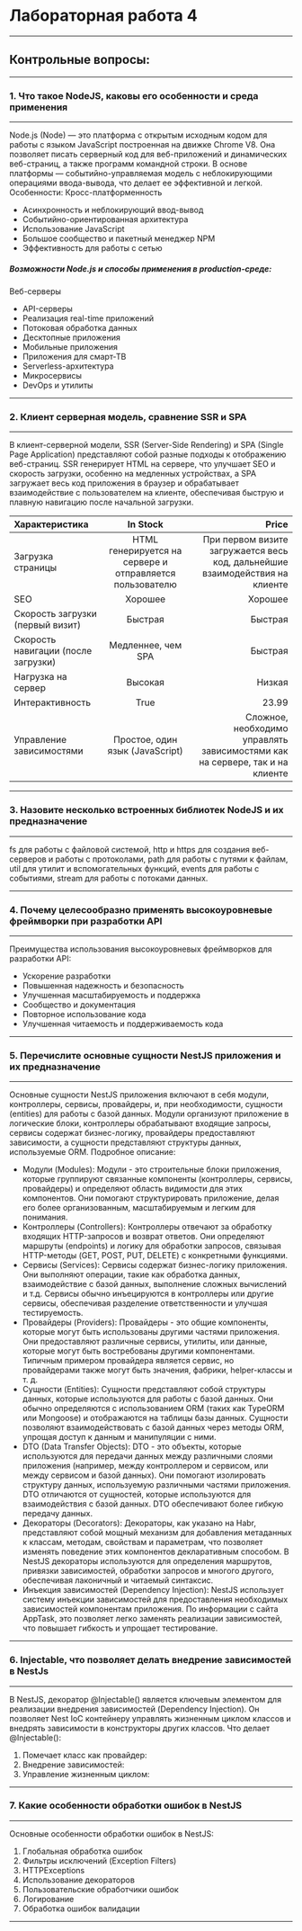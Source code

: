 # Лабораторная работа 4
***
## Контрольные вопросы: 
***
### 1.	Что такое NodeJS, каковы его особенности и среда применения
***
Node.js (Node) — это платформа с открытым исходным кодом для работы с языком JavaScript построенная на движке Chrome V8. Она позволяет писать серверный код для веб-приложений и динамических веб-страниц, а также программ командной строки. В основе платформы — событийно-управляемая модель с неблокирующими операциями ввода-вывода, что делает ее эффективной и легкой.
Особенности:
Кросс-платформенность
- Асинхронность и неблокирующий ввод-вывод
- Событийно-ориентированная архитектура
- Использование JavaScript
- Большое сообщество и пакетный менеджер NPM
- Эффективность для работы с сетью
##### Возможности Node.js и способы применения в production-среде:
Веб-серверы
- API-серверы
- Реализация real-time приложений
- Потоковая обработка данных
- Десктопные приложения
- Мобильные приложения
- Приложения для смарт-ТВ
- Serverless-архитектура
- Микросервисы
- DevOps и утилиты

***
### 2.	Клиент серверная модель, сравнение SSR и SPA
***
В клиент-серверной модели, SSR (Server-Side Rendering) и SPA (Single Page Application) представляют собой разные подходы к отображению веб-страниц. SSR генерирует HTML на сервере, что улучшает SEO и скорость загрузки, особенно на медленных устройствах, а SPA загружает весь код приложения в браузер и обрабатывает взаимодействие с пользователем на клиенте, обеспечивая быструю и плавную навигацию после начальной загрузки. 

|Характеристика| In Stock | Price |
| :---------------- | :------: | ----: |
|Загрузка страницы                      |   HTML генерируется на сервере и отправляется пользователю   | При первом визите загружается весь код, дальнейшие взаимодействия на клиенте |
| SEO                                   |   Хорошее   | Хорошее |
| Скорость загрузки (первый визит)      |  Быстрая  | Быстрая |
| Скорость навигации (после загрузки)   |  Медленнее, чем SPA   | Быстрая |
| Нагрузка на сервер                    |   Высокая   | Низкая |
| Интерактивность                       |   True   | 23.99 |
| Управление зависимостями              |   Простое, один язык (JavaScript) | Сложное, необходимо управлять зависимостями как на сервере, так и на клиенте |

***
### 3.	Назовите несколько встроенных библиотек NodeJS и их предназначение
***
fs для работы с файловой системой, http и https для создания веб-серверов и работы с протоколами, path для работы с путями к файлам, util для утилит и вспомогательных функций, events для работы с событиями, stream для работы с потоками данных.

***
### 4.	Почему целесообразно применять высокоуровневые фреймворки при разработки API
***
Преимущества использования высокоуровневых фреймворков для разработки API:
- Ускорение разработки
- Повышенная надежность и безопасность
- Улучшенная масштабируемость и поддержка
- Сообщество и документация
- Повторное использование кода
- Улучшенная читаемость и поддерживаемость кода

***
### 5.	Перечислите основные сущности NestJS приложения и их предназначение
***
Основные сущности NestJS приложения включают в себя модули, контроллеры, сервисы, провайдеры, и, при необходимости, сущности (entities) для работы с базой данных. Модули организуют приложение в логические блоки, контроллеры обрабатывают входящие запросы, сервисы содержат бизнес-логику, провайдеры предоставляют зависимости, а сущности представляют структуры данных, используемые ORM.
Подробное описание:
- Модули (Modules):
Модули - это строительные блоки приложения, которые группируют связанные компоненты (контроллеры, сервисы, провайдеры) и определяют область видимости для этих компонентов. Они помогают структурировать приложение, делая его более организованным, масштабируемым и легким для понимания. 
- Контроллеры (Controllers):
Контроллеры отвечают за обработку входящих HTTP-запросов и возврат ответов. Они определяют маршруты (endpoints) и логику для обработки запросов, связывая HTTP-методы (GET, POST, PUT, DELETE) с конкретными функциями. 
- Сервисы (Services):
Сервисы содержат бизнес-логику приложения. Они выполняют операции, такие как обработка данных, взаимодействие с базой данных, выполнение сложных вычислений и т.д. Сервисы обычно инъецируются в контроллеры или другие сервисы, обеспечивая разделение ответственности и улучшая тестируемость. 
- Провайдеры (Providers):
Провайдеры - это общие компоненты, которые могут быть использованы другими частями приложения. Они предоставляют различные сервисы, утилиты, или данные, которые могут быть востребованы другими компонентами. Типичным примером провайдера является сервис, но провайдерами также могут быть значения, фабрики, helper-классы и т. д. 
- Сущности (Entities):
Сущности представляют собой структуры данных, которые используются для работы с базой данных. Они обычно определяются с использованием ORM (таких как TypeORM или Mongoose) и отображаются на таблицы базы данных. Сущности позволяют взаимодействовать с базой данных через методы ORM, упрощая доступ к данным и манипуляции с ними. 
- DTO (Data Transfer Objects):
DTO - это объекты, которые используются для передачи данных между различными слоями приложения (например, между контроллером и сервисом, или между сервисом и базой данных). Они помогают изолировать структуру данных, используемую различными частями приложения. DTO отличаются от сущностей, которые используются для взаимодействия с базой данных. DTO обеспечивают более гибкую передачу данных. 
- Декораторы (Decorators):
Декораторы, как указано на Habr, представляют собой мощный механизм для добавления метаданных к классам, методам, свойствам и параметрам, что позволяет изменять поведение этих компонентов декларативным способом. В NestJS декораторы используются для определения маршрутов, привязки зависимостей, обработки запросов и многого другого, обеспечивая лаконичный и читаемый синтаксис. 
- Инъекция зависимостей (Dependency Injection):
NestJS использует систему инъекции зависимостей для предоставления необходимых зависимостей компонентам приложения. По информации с сайта AppTask, это позволяет легко заменять реализации зависимостей, что повышает гибкость и упрощает тестирование. 

***
### 6.	Injectable, что позволяет делать внедрение зависимостей в NestJs
***
В NestJS, декоратор @Injectable() является ключевым элементом для реализации внедрения зависимостей (Dependency Injection). Он позволяет Nest IoC контейнеру управлять жизненным циклом классов и внедрять зависимости в конструкторы других классов. 
Что делает @Injectable():
1.	Помечает класс как провайдер:
2.	Внедрение зависимостей:
3.	Управление жизненным циклом:
   
***
### 7.	Какие особенности обработки ошибок в NestJS
***
Основные особенности обработки ошибок в NestJS:
1.	Глобальная обработка ошибок
2.	Фильтры исключений (Exception Filters)
3.	HTTPExceptions
4.	Использование декораторов
5.	Пользовательские обработчики ошибок
6.	Логирование
7.	Обработка ошибок валидации
***

